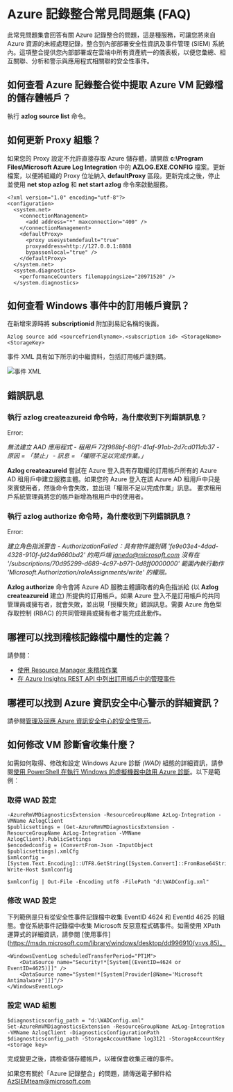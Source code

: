 <properties
   pageTitle="Azure 記錄整合常見問題集 | Microsoft Azure"
   description="此常見問題集會回答 Azure 記錄整合的相關問題。"
   services="security"
   documentationCenter="na"
   authors="TomShinder"
   manager="MBaldwin"
   editor="TerryLanfear"/>

<tags
   ms.service="security"
   ms.devlang="na"
   ms.topic="article"
   ms.tgt_pltfrm="na"
   ms.workload="na"
   ms.date="08/23/2016"
   ms.author="TomSh"/>

# Azure 記錄整合常見問題集 (FAQ)

此常見問題集會回答有關 Azure 記錄整合的問題，這是種服務，可讓您將來自 Azure 資源的未經處理記錄，整合到內部部署安全性資訊及事件管理 (SIEM) 系統內。這項整合提供您內部部署或在雲端中所有資產統一的儀表板，以便您彙總、相互關聯、分析和警示與應用程式相關聯的安全性事件。

## 如何查看 Azure 記錄整合從中提取 Azure VM 記錄檔的儲存體帳戶？

執行 **azlog source list** 命令。

## 如何更新 Proxy 組態？

如果您的 Proxy 設定不允許直接存取 Azure 儲存體，請開啟 **c:\\Program Files\\Microsoft Azure Log Integration** 中的 **AZLOG.EXE.CONFIG** 檔案。更新檔案，以便將組織的 Proxy 位址納入 **defaultProxy** 區段。更新完成之後，停止並使用 **net stop azlog** 和 **net start azlog** 命令來啟動服務。

    <?xml version="1.0" encoding="utf-8"?>
    <configuration>
      <system.net>
        <connectionManagement>
          <add address="*" maxconnection="400" />
        </connectionManagement>
        <defaultProxy>
          <proxy usesystemdefault="true"
          proxyaddress=http://127.0.0.1:8888
          bypassonlocal="true" />
        </defaultProxy>
      </system.net>
      <system.diagnostics>
        <performanceCounters filemappingsize="20971520" />
      </system.diagnostics>   

## 如何查看 Windows 事件中的訂用帳戶資訊？

在新增來源時將 **subscriptionid** 附加到易記名稱的後面。

    Azlog source add <sourcefriendlyname>.<subscription id> <StorageName> <StorageKey>  

事件 XML 具有如下所示的中繼資料，包括訂用帳戶識別碼。

![事件 XML][1]

## 錯誤訊息

### 執行 **azlog createazureid** 命令時，為什麼收到下列錯誤訊息？

Error:

  *無法建立 AAD 應用程式 - 租用戶 72f988bf-86f1-41af-91ab-2d7cd011db37 - 原因 = 「禁止」 - 訊息 = 「權限不足以完成作業。」*

**Azlog createazureid** 嘗試在 Azure 登入具有存取權的訂用帳戶所有的 Azure AD 租用戶中建立服務主體。如果您的 Azure 登入在該 Azure AD 租用戶中只是來賓使用者，然後命令會失敗，並出現「權限不足以完成作業」訊息。 要求租用戶系統管理員將您的帳戶新增為租用戶中的使用者。

### 執行 **azlog authorize** 命令時，為什麼收到下列錯誤訊息？

Error:

  *建立角色指派警告 - AuthorizationFailed：具有物件識別碼 'fe9e03e4-4dad-4328-910f-fd24a9660bd2' 的用戶端 janedo@microsoft.com 沒有在 '/subscriptions/70d95299-d689-4c97-b971-0d8ff0000000' 範圍內執行動作 'Microsoft.Authorization/roleAssignments/write' 的權限。*

**Azlog authorize** 命令會將 Azure AD 服務主體讀取者的角色指派給 (以 **Azlog createazureid** 建立) 所提供的訂用帳戶。如果 Azure 登入不是訂用帳戶的共同管理員或擁有者，就會失敗，並出現「授權失敗」錯誤訊息。需要 Azure 角色型存取控制 (RBAC) 的共同管理員或擁有者才能完成此動作。

## 哪裡可以找到稽核記錄檔中屬性的定義？

請參閱：

- [使用 Resource Manager 來稽核作業](../resource-group-audit.md)
- [在 Azure Insights REST API 中列出訂用帳戶中的管理事件](https://msdn.microsoft.com/library/azure/dn931934.aspx)

## 哪裡可以找到 Azure 資訊安全中心警示的詳細資訊？

請參閱[管理及回應 Azure 資訊安全中心的安全性警示](../security-center/security-center-managing-and-responding-alerts.md)。

## 如何修改 VM 診斷會收集什麼？

如需如何取得、修改和設定 Windows Azure 診斷 *(WAD)* 組態的詳細資訊，請參閱[使用 PowerShell 在執行 Windows 的虛擬機器中啟用 Azure 診斷](../virtual-machines/virtual-machines-windows-ps-extensions-diagnostics.md)。以下是範例︰

### 取得 WAD 設定

    -AzureRmVMDiagnosticsExtension -ResourceGroupName AzLog-Integration -VMName AzlogClient
    $publicsettings = (Get-AzureRmVMDiagnosticsExtension -ResourceGroupName AzLog-Integration -VMName AzlogClient).PublicSettings
    $encodedconfig = (ConvertFrom-Json -InputObject $publicsettings).xmlCfg
    $xmlconfig = [System.Text.Encoding]::UTF8.GetString([System.Convert]::FromBase64String($encodedconfig))
    Write-Host $xmlconfig

    $xmlconfig | Out-File -Encoding utf8 -FilePath "d:\WADConfig.xml"

### 修改 WAD 設定

下列範例是只有從安全性事件記錄檔中收集 EventID 4624 和 EventId 4625 的組態。會從系統事件記錄檔中收集 Microsoft 反惡意程式碼事件。如需使用 XPath 運算式的詳細資訊，請參閱 [使用事件](https://msdn.microsoft.com/library/windows/desktop/dd996910(v=vs.85)。

    <WindowsEventLog scheduledTransferPeriod="PT1M">
        <DataSource name="Security!*[System[(EventID=4624 or EventID=4625)]]" />
        <DataSource name="System!*[System[Provider[@Name='Microsoft Antimalware']]]"/>
    </WindowsEventLog>

### 設定 WAD 組態

    $diagnosticsconfig_path = "d:\WADConfig.xml"
    Set-AzureRmVMDiagnosticsExtension -ResourceGroupName AzLog-Integration -VMName AzlogClient -DiagnosticsConfigurationPath $diagnosticsconfig_path -StorageAccountName log3121 -StorageAccountKey <storage key>

完成變更之後，請檢查儲存體帳戶，以確保會收集正確的事件。

如果您有關於「Azure 記錄整合」的問題，請傳送電子郵件給 [AzSIEMteam@microsoft.com](mailto:AzSIEMteam@microsoft.com)

<!--Image references-->
[1]: ./media/security-azure-log-integration-faq/event-xml.png

<!---HONumber=AcomDC_0921_2016-->